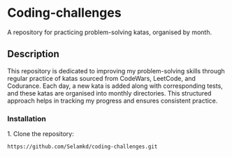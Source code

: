 # Coding-challenges
A repository for practicing problem-solving katas, organised by month.
## Description 
<p>This repository is dedicated to improving my problem-solving skills through regular practice of katas sourced from CodeWars, LeetCode, and Codurance. Each day, a new kata is added along with corresponding tests, and these katas are organised into monthly directories. This structured approach helps in tracking my progress and ensures consistent practice.</p>

### Installation 
<p>1. Clone the repository: </p>

``https://github.com/Selamkd/coding-challenges.git``
